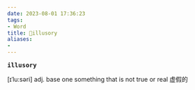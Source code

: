 ```yaml
---
date: 2023-08-01 17:36:23
tags: 
- Word
title: 📖illusory
aliases: 
- 
---
```


<pre><strong>illusory</strong></pre>

[ɪˈlu:səri]
adj. base one something that is not true or real 虚假的
